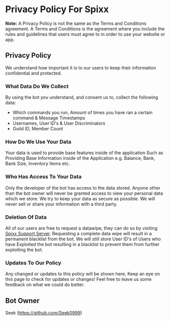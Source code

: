 # Privacy Policy For Spixx

**Note:** A Privacy Policy is not the same as the Terms and Conditions agreement. A Terms and Conditions is the agreement where you include the rules and guidelines that users must agree to in order to use your website or app.

## Privacy Policy

We understand how important it is to our users to keep their information confidential and protected.

### What Data Do We Collect

By using the bot you understand, and consent us to, collect the following data:
- Which commands you run, Amount of times you have ran a certain command & Message Timestamps 
- Usernames, User ID's & User Discriminators
- Guild ID, Member Count

### How Do We Use Your Data

Your data is used to provide base features inside of the application Such as Providing Base Information inside of the Application e.g. Balance, Bank, Bank Size, Inventory Items etc.

### Who Has Access To Your Data

Only the developer of the bot has access to the data stored. Anyone other than the bot owner will never be granted access to view your personal data which we store. We try to keep your data as secure as possible. We will never sell or share your information with a third party.

### Deletion Of Data

All of our users are free to request a datawipe, they can do so by visiting [Spixx Support Server](https://discord.gg/8vD6ynEyBP). Requesting a complete data wipe will result in a permanent blacklist from the bot. We will still store User ID's of Users who have Exploited the bot resulting in a blacklist to prevent them from further exploiting the bot.

### Updates To Our Policy

Any changed or updates to this policy will be shown here, Keep an eye on this page to check for updates or changes! Feel free to leave us some feedback on what we could do better.

## Bot Owner

Seek (https://github.com/Seek0999)
